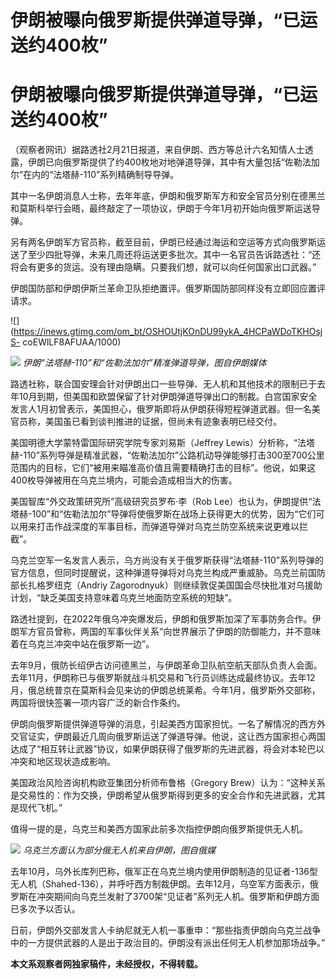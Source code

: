 # 伊朗被曝向俄罗斯提供弹道导弹，“已运送约400枚”

# 伊朗被曝向俄罗斯提供弹道导弹，“已运送约400枚”

（观察者网讯）据路透社2月21日报道，来自伊朗、西方等总计六名知情人士透露，伊朗已向俄罗斯提供了约400枚地对地弹道导弹，其中有大量包括“佐勒法加尔”在内的“法塔赫-110”系列精确制导导弹。

其中一名伊朗消息人士称，去年年底，伊朗和俄罗斯军方和安全官员分别在德黑兰和莫斯科举行会晤，最终敲定了一项协议，伊朗于今年1月初开始向俄罗斯运送导弹。

另有两名伊朗军方官员称，截至目前，伊朗已经通过海运和空运等方式向俄罗斯运送了至少四批导弹，未来几周还将运送更多批次。其中一名官员告诉路透社：“还将会有更多的货运。没有理由隐瞒。只要我们想，就可以向任何国家出口武器。”

伊朗国防部和伊朗伊斯兰革命卫队拒绝置评。俄罗斯国防部同样没有立即回应置评请求。

![](https://inews.gtimg.com/om_bt/OSHOUtjKOnDU99ykA_4HCPaWDoTKHOsjS-
coEWlLF8AFUAA/1000)

![](https://inews.gtimg.com/om_bt/O_wf1J0TTfnMJz6wKyEE-1PKElSvC8QgDpL1BqcYsQMUEAA/1000)
_伊朗“法塔赫-110”和“佐勒法加尔”精准弹道导弹，图自伊朗媒体_

路透社称，联合国安理会针对伊朗出口一些导弹、无人机和其他技术的限制已于去年10月到期，但美国和欧盟保留了针对伊朗弹道导弹出口的制裁。白宫国家安全发言人1月初曾表示，美国担心，俄罗斯即将从伊朗获得短程弹道武器。但一名美官员称，美国虽已看到谈判推进的证据，但尚未有迹象表明已经交付。

美国明德大学蒙特雷国际研究学院专家刘易斯（Jeffrey
Lewis）分析称，“法塔赫-110”系列导弹是精准武器，“佐勒法加尔”公路机动导弹能够打击300至700公里范围内的目标，它们“被用来瞄准高价值且需要精确打击的目标”。他说，如果这400枚导弹被用在乌克兰境内，可能会造成相当大的伤害。

美国智库“外交政策研究所”高级研究员罗布·李（Rob
Lee）也认为，伊朗提供“法塔赫-100”和“佐勒法加尔”导弹将使俄罗斯在战场上获得更大的优势，因为“它们可以用来打击作战深度的军事目标，而弹道导弹对乌克兰防空系统来说更难以拦截”。

乌克兰空军一名发言人表示，乌方尚没有关于俄罗斯获得“法塔赫-110”系列导弹的官方信息，但同时提醒说，这种弹道导弹将对乌克兰构成严重威胁。乌克兰前国防部长扎格罗纽克（Andriy
Zagorodnyuk）则继续敦促美国国会尽快批准对乌援助计划，“缺乏美国支持意味着乌克兰地面防空系统的短缺”。

路透社提到，在2022年俄乌冲突爆发后，伊朗和俄罗斯加深了军事防务合作。伊朗军方官员曾称，两国的军事伙伴关系“向世界展示了伊朗的防御能力，并不意味着在乌克兰冲突中站在俄罗斯一边”。

去年9月，俄防长绍伊古访问德黑兰，与伊朗革命卫队航空航天部队负责人会面。去年11月，伊朗称已与俄罗斯就战斗机交易和飞行员训练达成最终协议。去年12月，俄总统普京在莫斯科会见来访的伊朗总统莱希。今年1月，俄罗斯外交部称，两国将很快签署一项内容广泛的新合作条约。

伊朗向俄罗斯提供弹道导弹的消息，引起美西方国家担忧。一名了解情况的西方外交官证实，伊朗最近几周向俄罗斯运送了弹道导弹。他说，这让西方国家担心两国达成了“相互转让武器”协议，如果伊朗获得了俄罗斯的先进武器，将会对本轮巴以冲突和地区现状造成影响。

美国政治风险咨询机构欧亚集团分析师布鲁格（Gregory
Brew）认为：“这种关系是交易性的：作为交换，伊朗希望从俄罗斯得到更多的安全合作和先进武器，尤其是现代飞机。”

值得一提的是，乌克兰和美西方国家此前多次指控伊朗向俄罗斯提供无人机。

![](https://inews.gtimg.com/om_bt/OD3olENEuETrXezJP61kbUv_9-JGUV30BluXEcKjBqrv4AA/1000)
_乌克兰方面认为部分俄无人机来自伊朗，图自俄媒_

去年10月，乌外长库列巴称，俄军正在乌克兰境内使用伊朗制造的见证者-136型无人机（Shahed-136），并呼吁西方制裁伊朗。去年12月，乌空军方面表示，俄罗斯在冲突期间向乌克兰发射了3700架“见证者”系列无人机。俄罗斯和伊朗方面已多次予以否认。

日前，伊朗外交部发言人卡纳尼就无人机一事重申：“那些指责伊朗向乌克兰战争中的一方提供武器的人是出于政治目的。伊朗没有派出任何无人机参加那场战争。”

**本文系观察者网独家稿件，未经授权，不得转载。**

